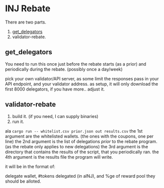 # INJ Rebate

There are two parts.
1. [get_delegators](./get_delegators.sh) 
2. validator-rebate.

## get_delegators
You need to run this once just before the rebate starts (as a prior) and periodically during the rebate. (possibly once a day/week)

pick your own validator/API server, as some limit the responses
pass in your API endpoint, and your validator address.
as setup, it will only download the first 8000 delegators, if you have more.. adjust it.

## validator-rebate

1. build it. (if you need, I can supply binaries)
2. run it.

ala
``
cargo run -- whitelist.csv prior.json out results.csv
``
the 1st argument are the whitelisted wallets. (the ones with the coupons, one per line)
the 2nd argument is the list of delegations *prior* to the rebate program. (as the rebate only applies to new delegations)
the 3rd argument is the directory that contains the results of the script, that you periodically ran.
the 4th argument is the results file the program will write.

it will be in the format of:

delegate wallet, #tokens delegated (in aINJ), and %ge of reward pool they should be alloted. 
